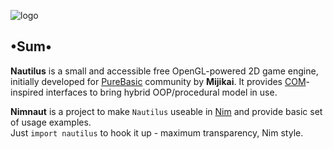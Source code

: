 ![logo](https://i.postimg.cc/FHpxXqZR/Nautilus-Engine.png)
## •Sum•
**Nautilus** is a small and accessible free OpenGL-powered 2D game engine, initially developed for [PureBasic](https://www.purebasic.fr/) community by **Mijikai**. It provides [COM](https://en.wikipedia.org/wiki/Component_Object_Model)-inspired interfaces to bring hybrid OOP/procedural model in use.

**Nimnaut** is a project to make `Nautilus` useable in [Nim](https://nim-lang.org/) and provide basic set of usage examples.  
Just `import nautilus` to hook it up - maximum transparency, Nim style.
